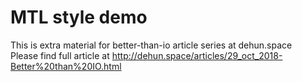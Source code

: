 # MTL style demo #
This is extra material for better-than-io article series at dehun.space  
Please find full article at http://dehun.space/articles/29_oct_2018-Better%20than%20IO.html 